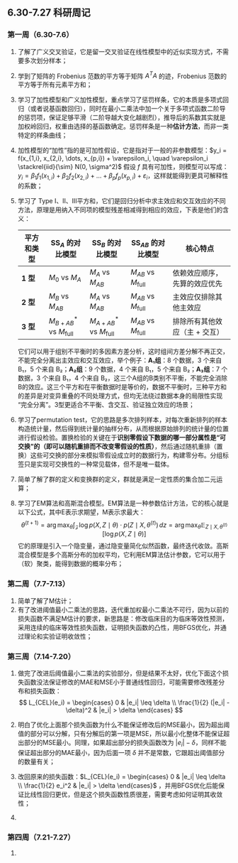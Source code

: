 ## 6.30-7.27 科研周记

### 第一周（6.30-7.6）

1. 了解了广义交叉验证，它是留一交叉验证在线性模型中的近似实现方式，不需要多次划分样本；

2. 学到了矩阵的 Frobenius 范数的平方等于矩阵 $A^TA$ 的迹，Frobenius 范数的平方等于所有元素平方和；

3. 学习了加性模型和广义加性模型，重点学习了惩罚样条，它的本质是多项式回归（或者说基函数回归），同时在最小二乘法中加一个关于多项式函数二阶导的惩罚项，保证足够平滑（二阶导越大变化越剧烈），推导后的系数其实就是加权岭回归，权重由选择的基函数确定。惩罚样条是一种**估计方法**，而非一类特定的样条曲线；

4. 加性模型的“加性”指的是可加性假设，它是指对于一般的非参数模型：$y_i = f(x_{1,i}, x_{2,i}, \dots, x_{p,i}) + \varepsilon_i, \quad \varepsilon_i \stackrel{iid}{\sim} N(0, \sigma^2)$   假设 $f$ 具有可加性，则模型可以写成：$y_i = \beta_1 f_1(x_{1,i}) + \beta_2 f_2(x_{2,i}) + \dots + \beta_p f_p(x_{p,i}) + \varepsilon_i$，这样就能得到更具可解释性的系数；

5. 学习了 $\text{Type}$ $\text{I}$、$\text{II}$、$\text{III}$​ 平方和，它们是回归分析中求主效应和交互效应的不同方法，原理是用纳入不同项的模型残差相减得到相应的效应，下表是他们的含义：

   | 平方和类型 | $\text{SS}_A$ 的对比模型            | $\text{SS}_B$ 的对比模型            | $\text{SS}_{AB}$ 的对比模型     | 核心特点                      |
   | ---------- | ------------------------------------- | ------------------------------------- | --------------------------------- | ----------------------------- |
   | **1 型**   | $M_0$ vs $M_A$                    | $M_A$ vs $M_{AB}$                 | $M_{AB}$ vs $M_{\text{full}}$ | 依赖效应顺序，先算的效应优先  |
   | **2 型**   | $M_B$ vs $M_{AB}$                 | $M_A$ vs $M_{AB}$                 | $M_{AB}$ vs $M_{\text{full}}$ | 主效应仅排除其他主效应        |
   | **3 型**   | $M_{B+AB}^*$ vs $M_{\text{full}}$ | $M_{A+AB}^*$ vs $M_{\text{full}}$ | $M_{AB}$ vs $M_{\text{full}}$ | 排除所有其他效应（主 + 交互） |

   它们可以用于组别不平衡时的多因素方差分析，这时组间方差分解不再正交，不能完全分离出主效应和交互效应，举个例子：**A₁组**：8 个数据，3 个来自 B₁，5 个来自 B₂；**A₂组**：9 个数据，4 个来自 B₁，5 个来自 B₂；**A₃组**：7 个数据，3 个来自 B₁，4 个来自 B₂，这三个A组的B类别不平衡，不能完全消除B的效应。这三个平方和在平衡数据时是等价的，数据不平衡时，三种平方和的差异是对变异重叠的不同处理方式，但均无法绕过数据本身的局限性实现 “完全分离”。3型更适合不平衡、含交互、验证独立效应的场景；

6. 学习了permutation test，它的思路是多次排列样本，对每次重新排列的样本构造统计量，然后得到统计量的抽样分布，从而根据原始排列的统计量的位置进行假设检验。置换检验的关键在于**识别零假设下数据的哪一部分属性是“可交换”的（即可以随机重排而不改变零假设的性质）**，然后通过随机重排（置换）这些可交换的部分来模拟零假设成立时的数据行为，构建零分布。分组标签只是实现可交换性的一种常见载体，但不是唯一载体。

7. 简单了解了群的定义和变换群的定义，群就是满足一定性质的集合加二元运算；

8. 学习了EM算法和高斯混合模型。EM算法是一种参数估计方法，它的核心就是以下公式，其中E表示求期望，M表示求最大：
   $$
   \theta^{(t+1)} = \arg\max_{\theta} \int_{\mathcal{Z}} \log p(X, Z \mid \theta) \cdot p(Z \mid X, \theta^{(t)}) \, dz = \arg\max_{\theta} \mathbb{E}_{Z \mid X, \theta^{(t)}} \left[ \log p(X, Z \mid \theta) \right]
   $$
   它的原理是引入一个隐变量，通过隐变量简化似然函数，最终迭代收敛。高斯混合模型是多个高斯分布的加权平均，它利用EM算法估计参数，它可以用于（软）聚类，能得到数据的概率分布；


### 第二周（7.7-7.13）

1. 简单了解了M估计；
1. 有了改进阈值最小二乘法的思路，迭代重加权最小二乘法不可行，因为以前的损失函数不满足M估计的要求，新思路是：修改临床目的为临床等效性预测，采用连续的临床等效性损失函数，证明损失函数的凸性，用BFGS优化，并通过理论和实验证明收敛性；


### 第三周（7.14-7.20）

1. 做完了改进后阈值最小二乘法的实验部分，但是结果不太好，优化下面这个损失函数没法保证修改的MAE和MSE小于普通线性回归，可能需要修改残差分布和损失函数：
   $$
   L_{CEL}(e_i) =  \begin{cases}  0 & |e_i| \leq \delta \\ \frac{1}{2} (|e_i| - \delta)^2 & |e_i| > \delta  \end{cases}
   $$

2. 明白了优化上面那个损失函数为什么不能保证修改后的MSE最小，因为超出阈值的部分可以分解，只有分解后的第一项是MSE，所以最小化整体不能保证超出部分的MSE最小。同理，如果超出部分的损失函数改为 $|e_i|-\delta$，同样不能保证超出部分的MAE最小，因为后面一项 $\delta$ 并不是常数，它跟超出阈值部分的数量有关；

3. 改回原来的损失函数：$L_{CEL}(e_i) =  \begin{cases}  0 & |e_i| \leq \delta \\ \frac{1}{2} e_i^2 & |e_i| > \delta  \end{cases}$ ，并用BFGS优化后能保证比线性回归更优，但是这个损失函数性质很差，需要考虑如何证明其收敛性；

4. 



### 第四周（7.21-7.27）

1. 
